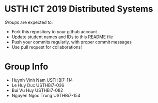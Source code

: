 USTH ICT 2019 Distributed Systems
=====================================

*Groups* are expected to:

* Fork this repository to your github account
* Update student names and IDs to this README file
* Push your commits regularly, with proper commit messages
* Use pull request for collaborations!

Group Info
=======================

* Huynh Vinh Nam USTHBi7-114
* Le Huy Duc USTHBi7-036
* Bui Vu Huy USTHBi7-082
* Nguyen Ngoc Trung USTHBi7-154

